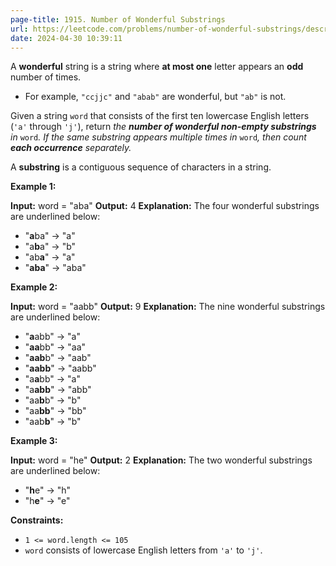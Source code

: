 ```yaml
---
page-title: 1915. Number of Wonderful Substrings
url: https://leetcode.com/problems/number-of-wonderful-substrings/description/?envType=daily-question&envId=2024-04-30
date: 2024-04-30 10:39:11
---
```

A **wonderful** string is a string where **at most one** letter appears an **odd** number of times.

-   For example, `"ccjjc"` and `"abab"` are wonderful, but `"ab"` is not.

Given a string `word` that consists of the first ten lowercase English letters (`'a'` through `'j'`), return *the **number of wonderful non-empty substrings** in* `word`*. If the same substring appears multiple times in* `word`*, then count **each occurrence** separately.*

A **substring** is a contiguous sequence of characters in a string.

**Example 1:**

**Input:** word = "aba"
**Output:** 4
**Explanation:** The four wonderful substrings are underlined below:
- "**a**ba" -> "a"
- "a**b**a" -> "b"
- "ab**a**" -> "a"
- "**aba**" -> "aba"

**Example 2:**

**Input:** word = "aabb"
**Output:** 9
**Explanation:** The nine wonderful substrings are underlined below:
- "**a**abb" -> "a"
- "**aa**bb" -> "aa"
- "**aab**b" -> "aab"
- "**aabb**" -> "aabb"
- "a**a**bb" -> "a"
- "a**abb**" -> "abb"
- "aa**b**b" -> "b"
- "aa**bb**" -> "bb"
- "aab**b**" -> "b"

**Example 3:**

**Input:** word = "he"
**Output:** 2
**Explanation:** The two wonderful substrings are underlined below:
- "**h**e" -> "h"
- "h**e**" -> "e"

**Constraints:**

-   `1 <= word.length <= 105`
-   `word` consists of lowercase English letters from `'a'` to `'j'`.